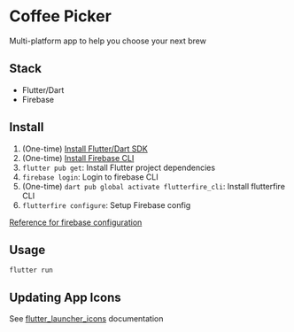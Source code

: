 # Coffee Picker

Multi-platform app to help you choose your next brew

## Stack

* Flutter/Dart
* Firebase

## Install

1. (One-time) [Install Flutter/Dart SDK](https://docs.flutter.dev/get-started/install)
2. (One-time) [Install Firebase CLI](https://firebase.google.com/docs/cli#setup_update_cli)
3. `flutter pub get`: Install Flutter project dependencies
4. `firebase login`: Login to firebase CLI
5. (One-time) `dart pub global activate flutterfire_cli`: Install flutterfire CLI
6. `flutterfire configure`: Setup Firebase config

[Reference for firebase configuration](https://firebase.google.com/docs/flutter/setup)

## Usage

`flutter run`

## Updating App Icons

See [flutter_launcher_icons](https://pub.dev/packages/flutter_launcher_icons) documentation
